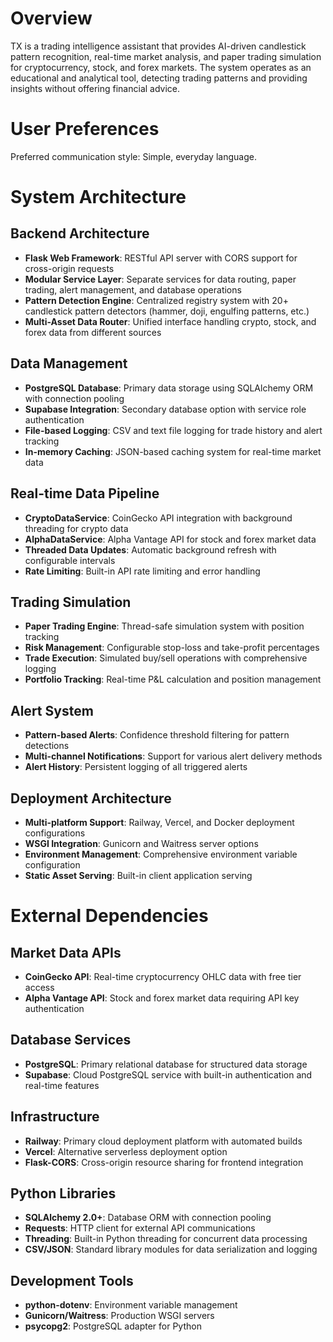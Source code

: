 # Overview

TX is a trading intelligence assistant that provides AI-driven candlestick pattern recognition, real-time market analysis, and paper trading simulation for cryptocurrency, stock, and forex markets. The system operates as an educational and analytical tool, detecting trading patterns and providing insights without offering financial advice.

# User Preferences

Preferred communication style: Simple, everyday language.

# System Architecture

## Backend Architecture
- **Flask Web Framework**: RESTful API server with CORS support for cross-origin requests
- **Modular Service Layer**: Separate services for data routing, paper trading, alert management, and database operations
- **Pattern Detection Engine**: Centralized registry system with 20+ candlestick pattern detectors (hammer, doji, engulfing patterns, etc.)
- **Multi-Asset Data Router**: Unified interface handling crypto, stock, and forex data from different sources

## Data Management
- **PostgreSQL Database**: Primary data storage using SQLAlchemy ORM with connection pooling
- **Supabase Integration**: Secondary database option with service role authentication
- **File-based Logging**: CSV and text file logging for trade history and alert tracking
- **In-memory Caching**: JSON-based caching system for real-time market data

## Real-time Data Pipeline
- **CryptoDataService**: CoinGecko API integration with background threading for crypto data
- **AlphaDataService**: Alpha Vantage API for stock and forex market data
- **Threaded Data Updates**: Automatic background refresh with configurable intervals
- **Rate Limiting**: Built-in API rate limiting and error handling

## Trading Simulation
- **Paper Trading Engine**: Thread-safe simulation system with position tracking
- **Risk Management**: Configurable stop-loss and take-profit percentages
- **Trade Execution**: Simulated buy/sell operations with comprehensive logging
- **Portfolio Tracking**: Real-time P&L calculation and position management

## Alert System
- **Pattern-based Alerts**: Confidence threshold filtering for pattern detections
- **Multi-channel Notifications**: Support for various alert delivery methods
- **Alert History**: Persistent logging of all triggered alerts

## Deployment Architecture
- **Multi-platform Support**: Railway, Vercel, and Docker deployment configurations
- **WSGI Integration**: Gunicorn and Waitress server options
- **Environment Management**: Comprehensive environment variable configuration
- **Static Asset Serving**: Built-in client application serving

# External Dependencies

## Market Data APIs
- **CoinGecko API**: Real-time cryptocurrency OHLC data with free tier access
- **Alpha Vantage API**: Stock and forex market data requiring API key authentication

## Database Services
- **PostgreSQL**: Primary relational database for structured data storage
- **Supabase**: Cloud PostgreSQL service with built-in authentication and real-time features

## Infrastructure
- **Railway**: Primary cloud deployment platform with automated builds
- **Vercel**: Alternative serverless deployment option
- **Flask-CORS**: Cross-origin resource sharing for frontend integration

## Python Libraries
- **SQLAlchemy 2.0+**: Database ORM with connection pooling
- **Requests**: HTTP client for external API communications
- **Threading**: Built-in Python threading for concurrent data processing
- **CSV/JSON**: Standard library modules for data serialization and logging

## Development Tools
- **python-dotenv**: Environment variable management
- **Gunicorn/Waitress**: Production WSGI servers
- **psycopg2**: PostgreSQL adapter for Python